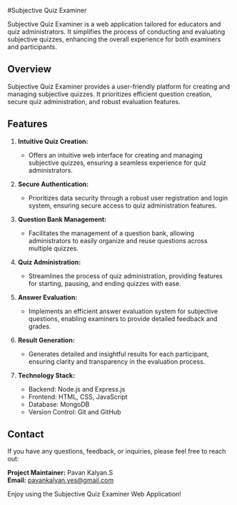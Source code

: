 #Subjective Quiz Examiner

Subjective Quiz Examiner is a web application tailored for educators and quiz administrators. It simplifies the process of conducting and evaluating subjective quizzes, enhancing the overall experience for both examiners and participants.

## Overview

Subjective Quiz Examiner provides a user-friendly platform for creating and managing subjective quizzes. It prioritizes efficient question creation, secure quiz administration, and robust evaluation features.

## Features

1. **Intuitive Quiz Creation:**
   - Offers an intuitive web interface for creating and managing subjective quizzes, ensuring a seamless experience for quiz administrators.

2. **Secure Authentication:**
   - Prioritizes data security through a robust user registration and login system, ensuring secure access to quiz administration features.

3. **Question Bank Management:**
   - Facilitates the management of a question bank, allowing administrators to easily organize and reuse questions across multiple quizzes.

4. **Quiz Administration:**
   - Streamlines the process of quiz administration, providing features for starting, pausing, and ending quizzes with ease.

5. **Answer Evaluation:**
   - Implements an efficient answer evaluation system for subjective questions, enabling examiners to provide detailed feedback and grades.

6. **Result Generation:**
   - Generates detailed and insightful results for each participant, ensuring clarity and transparency in the evaluation process.

7. **Technology Stack:**
   - Backend: Node.js and Express.js
   - Frontend: HTML, CSS, JavaScript
   - Database: MongoDB
   - Version Control: Git and GitHub

## Contact

If you have any questions, feedback, or inquiries, please feel free to reach out:

**Project Maintainer:** Pavan Kalyan.S  
**Email:** pavankalyan.yes@gmail.com

Enjoy using the Subjective Quiz Examiner Web Application!
